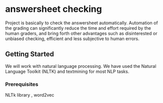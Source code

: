 # answersheet checking
Project is basically to check the answersheet automatically. Automation of the grading can significantly reduce the time and effort required by the human graders, and bring forth other advantages such as disinterested or unbiased checking, efficient and less subjective to human errors. 

## Getting Started
We will work with natural language processing. We have used the Natural Language Toolkit (NLTK) and textmining for most NLP tasks.

### Prerequisites
NLTk library  , word2vec



